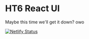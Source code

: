 # HT6 React UI
Maybe this time we'll get it down? owo

[![Netlify Status](https://api.netlify.com/api/v1/badges/6d6f6bed-7c6b-4be7-903a-e70566f1f626/deploy-status)](https://app.netlify.com/sites/ht6-ui/deploys)
